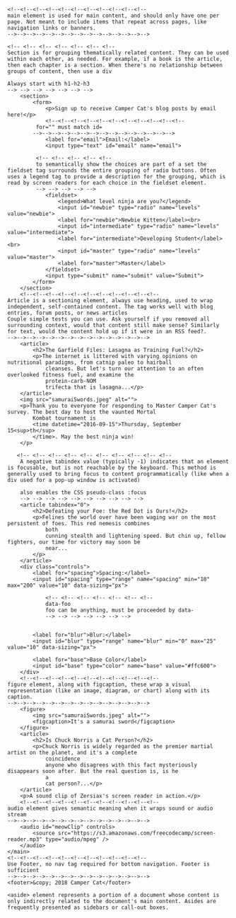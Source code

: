 
    <!--<!--<!--<!--<!--<!--<!--<!--<!--<!--<!--
    main element is used for main content, and should only have one per page. Not meant to include items that repeat across pages, like navigation links or banners.
    -->-->-->-->-->-->-->-->-->-->-->-->-->-->-->

    <!-- <!-- <!-- <!-- <!-- <!-- <!-- 
    Section is for grouping thematically related content. They can be used within each other, as needed. For example, if a book is the article, then each chapter is a section. When there's no relationship between groups of content, then use a div 

    Always start with h1-h2-h3
    --> --> --> --> --> --> -->
        <section>
            <form>
                <p>Sign up to receive Camper Cat's blog posts by email here!</p>
                <!--<!--<!--<!--<!--<!--<!--<!--<!--<!--<!--
             for="" must match id=  
            -->-->-->-->-->-->-->-->-->-->-->-->-->-->-->
                <label for="email">Email:</label>
                <input type="text" id="email" name="email">
                
             <!-- <!-- <!-- <!-- <!-- 
             to semantically show the choices are part of a set the fieldset tag surrounds the entire grouping of radio buttons. Often uses a legend tag to provide a description for the grouping, which is read by screen readers for each choice in the fieldset element. 
             --> --> --> --> --> 
                <fieldset>
                    <legend>What level ninja are you?</legend>
                    <input id="newbie" type="radio" name="levels" value="newbie">
                    <label for="newbie">Newbie Kitten</label><br>
                    <input id="intermediate" type="radio" name="levels" value="intermediate">
                    <label for="intermediate">Developing Student</label><br>
                    <input id="master" type="radio" name="levels" value="master">
                    <label for="master">Master</label>
                </fieldset>
                <input type="submit" name="submit" value="Submit">
            </form>
        </section>
        <!--<!--<!--<!--<!--<!--<!--<!--<!--<!--<!--
    Article is a sectioning element, always use heading, used to wrap independent, self-contained content. The tag works well with blog entries, forum posts, or news articles
    Couple simple tests you can use. Ask yourself if you removed all surrounding context, would that content still make sense? Similarly for text, would the content hold up if it were in an RSS feed?. 
    -->-->-->-->-->-->-->-->-->-->-->-->-->-->-->
        <article>
            <h2>The Garfield Files: Lasagna as Training Fuel?</h2>
            <p>The internet is littered with varying opinions on nutritional paradigms, from catnip paleo to hairball
                cleanses. But let's turn our attention to an often overlooked fitness fuel, and examine the
                protein-carb-NOM
                trifecta that is lasagna...</p>
        </article>
        <img src="samuraiSwords.jpeg" alt="">
        <p>Thank you to everyone for responding to Master Camper Cat's survey. The best day to host the vaunted Mortal
            Kombat tournament is
            <time datetime="2016-09-15">Thursday, September 15<sup>th</sup>
            </time>. May the best ninja win!
        </p>
        
       <!-- <!-- <!-- <!-- <!-- <!-- <!-- <!-- <!-- <!-- 
        A negative tabindex value (typically -1) indicates that an element is focusable, but is not reachable by the keyboard. This method is generally used to bring focus to content programmatically (like when a div used for a pop-up window is activated)   

        also enables the CSS pseudo-class :focus 
        --> --> --> --> --> --> --> --> --> -->
        <article tabindex="0">
            <h2>Defeating your Foe: the Red Dot is Ours!</h2>
            <p>Felines the world over have been waging war on the most persistent of foes. This red nemesis combines
                both
                cunning stealth and lightening speed. But chin up, fellow fighters, our time for victory may soon be
                near...
            </p>
        </article>
        <div class="controls">
            <label for="spacing">Spacing:</label>
            <input id="spacing" type="range" name="spacing" min="10" max="200" value="10" data-sizing="px">
            
                <!-- <!-- <!-- <!-- <!-- <!-- <!-- 
                data-foo
                foo can be anything, must be proceeded by data- 
                --> --> --> --> --> --> -->
        
    
            <label for="blur">Blur:</label>
            <input id="blur" type="range" name="blur" min="0" max="25" value="10" data-sizing="px">
    
            <label for="base">Base Color</label>
            <input id="base" type="color" name="base" value="#ffc600">
        </div>
        <!--<!--<!--<!--<!--<!--<!--<!--<!--<!--<!--
    figure element, along with figcaption, these wrap a visual representation (like an image, diagram, or chart) along with its caption.  
    -->-->-->-->-->-->-->-->-->-->-->-->-->-->-->
        <figure>
            <img src="samuraiSwords.jpeg" alt="">
            <figcaption>It's a samurai sword</figcaption>
        </figure>
        <article>
            <h2>Is Chuck Norris a Cat Person?</h2>
            <p>Chuck Norris is widely regarded as the premier martial artist on the planet, and it's a complete
                coincidence
                anyone who disagrees with this fact mysteriously disappears soon after. But the real question is, is he
                a
                cat person?...</p>
        </article>
        <p>A sound clip of Zersiax's screen reader in action.</p>
        <!--<!--<!--<!--<!--<!--<!--<!--<!--<!--<!--
    audio element gives semantic meaning when it wraps sound or audio stream  
    -->-->-->-->-->-->-->-->-->-->-->-->-->-->-->
        <audio id="meowClip" controls>
            <source src="https://s3.amazonaws.com/freecodecamp/screen-reader.mp3" type="audio/mpeg" />
        </audio>
    </main>
    <!--<!--<!--<!--<!--<!--<!--<!--<!--<!--<!--
    Use Footer, no nav tag required for bottom navigation. Footer is sufficient
    -->-->-->-->-->-->-->-->-->-->-->-->-->-->-->
    <footer>&copy; 2018 Camper Cat</footer>

    <aside> element represents a portion of a document whose content is only indirectly related to the document's main content. Asides are frequently presented as sidebars or call-out boxes.